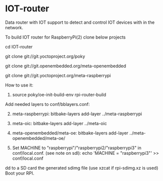 # IOT-router
Data router with IOT support to detect and control IOT devices with in the network.

To build IOT router for  RaspberryPi(2) clone below projects

cd IOT-router

git clone git://git.yoctoproject.org/poky 

git clone git://git.openembedded.org/meta-openembedded 

git clone git://git.yoctoproject.org/meta-raspberrypi 

How to use it:

1) source poky/oe-init-build-env rpi-router-build

Add needed layers to  conf/bblayers.conf:

2) meta-raspberrypi: bitbake-layers add-layer ../meta-raspberrypi

3) meta-oic: bitbake-layers add-layer ../meta-oic

4) meta-openembedded/meta-oe: bitbake-layers add-layer ../meta-openembedded/meta-oe/


5) Set MACHINE to "raspberrypi"/"raspberrypi2/"raspberrypi3" in conf/local.conf. (see note on sdl): echo 'MACHINE = "raspberrypi3"' >> conf/local.conf


dd to a SD card the generated sdimg file (use xzcat if rpi-sdimg.xz is used)
Boot your RPI.
